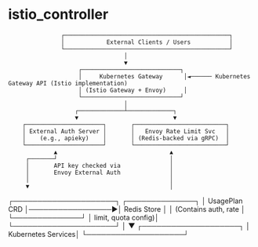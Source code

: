 # istio_controller
                   ┌───────────────────────────────────────────────┐
                   │            External Clients / Users           │
                   └───────────────────────────────────────────────┘
                                     │
                                     ▼
                        ┌────────────────────────────┐
                        │     Kubernetes Gateway      │◄────── Kubernetes Gateway API (Istio implementation)
                        │ (Istio Gateway + Envoy)     │
                        └────────────────────────────┘
                                     │
                       ┌─────────────┴─────────────┐
                       ▼                           ▼
        ┌──────────────────────┐       ┌──────────────────────────┐
        │ External Auth Server │       │   Envoy Rate Limit Svc   │
        │    (e.g., apieky)    │       │ (Redis-backed via gRPC)  │
        └──────────────────────┘       └──────────────────────────┘
                 ▲                                ▲
         ┌───────┘                                │
         │       API key checked via              │
         │       Envoy External Auth              │
         │                                        │
         ▼                                        │
 ┌─────────────────────┐                   ┌──────────────┐
 │     UsagePlan CRD    │─────────────────►│ Redis Store  │
 │ (Contains auth, rate │                   └──────────────┘
 │  limit, quota config)│
 └─────────────────────┘
             │
             ▼
   ┌────────────────────┐
   │ Kubernetes Services│
   └────────────────────┘
